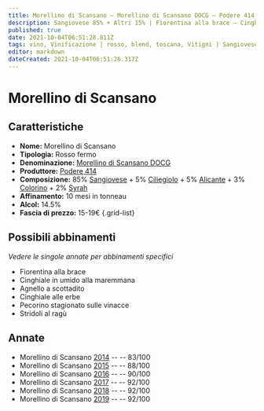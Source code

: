 ```yaml
---
title: Morellino di Scansano – Morellino di Scansano DOCG – Podere 414 – Toscana (IT) – 15-19€ – 2★-5★
description: Sangiovese 85% + Altri 15% | Fiorentina alla brace – Cinghiale alla maremmana – Agnello a scottadito – Cinghiale alle erbe – Pecorino stagionato – Stridoli al ragù
published: true
date: 2021-10-04T06:51:28.811Z
tags: vino, Vinificazione | rosso, blend, toscana, Vitigni | Sangiovese, fermo, Valutazioni | 5 stelle, syrah, fiorentina alla brace, colorino, Prezzi | 15-19€, ciliegiolo, Vitigni | Alicante, cinghiale alla maremmana, Alimento | agnello, Cottura | a scottadito, cinghiale alle erbe, Alimento | formaggio, Alimento-dettagli | Pecorino stagionato, Stridoli al ragù
editor: markdown
dateCreated: 2021-10-04T06:51:26.317Z
---
```


# Morellino di Scansano

## Caratteristiche
- **Nome:** Morellino di Scansano
- **Tipologia:** Rosso fermo
- **Denominazione:** [Morellino di Scansano DOCG](/denominazioni/Italia/Toscana/DOCG/Morellino-di-Scansano) 
- **Produttore:** [Podere 414](/produttori/Italia/Toscana/Podere-414) 
- **Composizione:** 85% [Sangiovese](/vitigni/Italia/bacca-nera/sangiovese) + 5% [Ciliegiolo](/vitigni/Italia/bacca-nera/ciliegiolo) + 5% [Alicante](/vitigni/Francia/bacca-nera/alicante) + 3% [Colorino](/vitigni/Italia/bacca-nera/colorino) + 2% [Syrah](/vitigni/Francia/bacca-nera/syrah) 
- **Affinamento:** 10 mesi in tonneau
- **Alcol:** 14.5%
- **Fascia di prezzo:** 15-19€
{.grid-list}




## Possibili abbinamenti
*Vedere le singole annate per abbinamenti specifici*

- Fiorentina alla brace
- Cinghiale in umido alla maremmana
- Agnello a scottadito
- Cinghiale alle erbe
- Pecorino stagionato sulle vinacce
- Stridoli al ragù

## Annate
- Morellino di Scansano [2014](vini/Italia/Toscana/Podere-414/Morellino-di-Scansano/2014) -- <span class="star-2"></span> -- 83/100
- Morellino di Scansano [2015](vini/Italia/Toscana/Podere-414/Morellino-di-Scansano/2015) -- <span class="star-3"></span> -- 88/100
- Morellino di Scansano [2016](vini/Italia/Toscana/Podere-414/Morellino-di-Scansano/2016) -- <span class="star-4"></span> -- 90/100
- Morellino di Scansano [2017](vini/Italia/Toscana/Podere-414/Morellino-di-Scansano/2017) -- <span class="star-5"></span> -- 92/100
- Morellino di Scansano [2018](vini/Italia/Toscana/Podere-414/Morellino-di-Scansano/2018) -- <span class="star-5"></span> -- 92/100
- Morellino di Scansano [2019](vini/Italia/Toscana/Podere-414/Morellino-di-Scansano/2019) -- <span class="star-5"></span> -- 92/100

